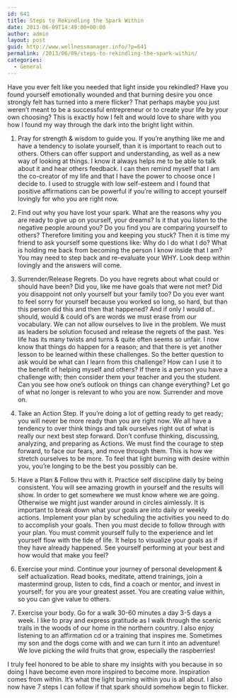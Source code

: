 ```yaml
---
id: 641
title: Steps to Rekindling the Spark Within
date: 2013-06-09T14:49:00+00:00
author: admin
layout: post
guid: http://www.wellnessmanager.info/?p=641
permalink: /2013/06/09/steps-to-rekindling-the-spark-within/
categories:
  - General
---
```

Have you ever felt like you needed that light inside you rekindled? Have you found yourself emotionally wounded and that burning desire you once strongly felt has turned into a mere flicker? That perhaps maybe you just weren&#8217;t meant to be a successful entrepreneur or to create your life by your own choosing? This is exactly how I felt and would love to share with you how I found my way through the dark into the bright light within.

1. Pray for strength & wisdom to guide you. If you’re anything like me and have a tendency to isolate yourself, than it is important to reach out to others. Others can offer support and understanding, as well as a new way of looking at things. I know it always helps me to be able to talk about it and hear others feedback. I can then remind myself that I am the co-creator of my life and that I have the power to choose once I decide to. I used to struggle with low self-esteem and I found that positive affirmations can be powerful if you’re willing to accept yourself lovingly for who you are right now.

2. Find out why you have lost your spark. What are the reasons why you are ready to give up on yourself, your dreams? Is it that you listen to the negative people around you? Do you find you are comparing yourself to others? Therefore limiting you and keeping you stuck? Then it is time my friend to ask yourself some questions like: Why do I do what I do? What is holding me back from becoming the person I know inside that I am? You may need to step back and re-evaluate your WHY. Look deep within lovingly and the answers will come.
  
3. Surrender/Release Regrets. Do you have regrets about what could or should have been? Did you, like me have goals that were not met? Did you disappoint not only yourself but your family too? Do you ever want to feel sorry for yourself because you worked so long, so hard, but than this person did this and then that happened? And if only I would of.. should, would & could of&#8217;s are words we must erase from our vocabulary. We can not allow ourselves to live in the problem. We must as leaders be solution focused and release the regrets of the past. Yes life has its many twists and turns & quite often seems so unfair. I now know that things do happen for a reason; and that there is yet another lesson to be learned within these challenges. So the better question to ask would be what can I learn from this challenge? How can I use it to the benefit of helping myself and others? If there is a person you have a challenge with; then consider them your teacher and you the student. Can you see how one&#8217;s outlook on things can change everything? Let go of what no longer is relevant to who you are now. Surrender and move on.

4. Take an Action Step. If you’re doing a lot of getting ready to get ready; you will never be more ready than you are right now. We all have a tendency to over think things and talk ourselves right out of what is really our next best step forward. Don’t confuse thinking, discussing, analyzing, and preparing as Actions. We must find the courage to step forward, to face our fears, and move through them. This is how we stretch ourselves to be more. To feel that light burning with desire within you, you’re longing to be the best you possibly can be.

5. Have a Plan & Follow thru with it. Practice self discipline daily by being consistent. You will see amazing growth in yourself and the results will show. In order to get somewhere we must know where we are going. Otherwise we might just wander around in circles aimlessly. It is important to break down what your goals are into daily or weekly actions. Implement your plan by scheduling the activities you need to do to accomplish your goals. Then you must decide to follow through with your plan. You must commit yourself fully to the experience and let yourself flow with the tide of life. It helps to visualize your goals as if they have already happened. See yourself performing at your best and how would that make you feel?

6. Exercise your mind. Continue your journey of personal development & self actualization. Read books, meditate, attend trainings, join a mastermind group, listen to cds, find a coach or mentor, and invest in yourself; for you are your greatest asset. You are creating value within, so you can give value to others.

7. Exercise your body. Go for a walk 30-60 minutes a day 3-5 days a week. I like to pray and express gratitude as I walk through the scenic trails in the woods of our home in the northern country. I also enjoy listening to an affirmation cd or a training that inspires me. Sometimes my son and the dogs come with and we can turn it into an adventure! We love picking the wild fruits that grow, especially the raspberries!

I truly feel honored to be able to share my insights with you because in so doing I have become even more inspired to become more. Inspiration comes from within. It’s what the light burning within you is all about. I also now have 7 steps I can follow if that spark should somehow begin to flicker.